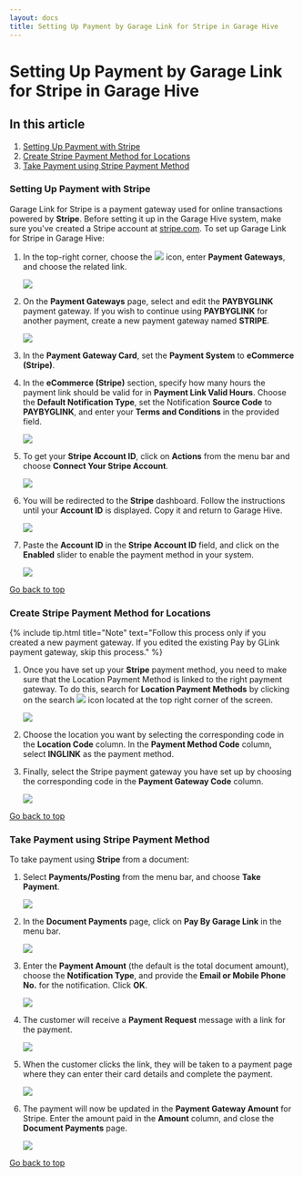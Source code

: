 ```yaml
---
layout: docs
title: Setting Up Payment by Garage Link for Stripe in Garage Hive
---
```


<a name="top"></a>

# Setting Up Payment by Garage Link for Stripe in Garage Hive

## In this article
1. [Setting Up Payment with Stripe](#setting-up-payment-with-stripe)
2. [Create Stripe Payment Method for Locations](#create-stripe-payment-method-for-locations)
3. [Take Payment using Stripe Payment Method](#take-payment-using-stripe-payment-method)

### Setting Up Payment with Stripe
Garage Link for Stripe is a payment gateway used for online transactions powered by **Stripe**. Before setting it up in the Garage Hive system, make sure you've created a Stripe account at [stripe.com](https://dashboard.stripe.com/register). To set up Garage Link for Stripe in Garage Hive:
1. In the top-right corner, choose the ![](media/search_icon.png) icon, enter **Payment Gateways**, and choose the related link.

   ![](media/garagehive-stripe-payment1.png)

2. On the **Payment Gateways** page, select and edit the **PAYBYGLINK** payment gateway. If you wish to continue using **PAYBYGLINK** for another payment, create a new payment gateway named **STRIPE**.

   ![](media/garagehive-stripe-payment2.png)

3. In the **Payment Gateway Card**, set the **Payment System** to **eCommerce (Stripe)**.
4. In the **eCommerce (Stripe)** section, specify how many hours the payment link should be valid for in **Payment Link Valid Hours**. Choose the **Default Notification Type**, set the Notification **Source Code** to **PAYBYGLINK**, and enter your **Terms and Conditions** in the provided field.

   ![](media/garagehive-stripe-payment3.png)

5. To get your **Stripe Account ID**, click on **Actions** from the menu bar and choose **Connect Your Stripe Account**. 

   ![](media/garagehive-stripe-payment4.png)

6. You will be redirected to the **Stripe** dashboard. Follow the instructions until your **Account ID** is displayed. Copy it and return to Garage Hive.

   ![](media/garagehive-stripe-payment5.png)

7. Paste the **Account ID** in the **Stripe Account ID** field, and click on the **Enabled** slider to enable the payment method in your system.

   ![](media/garagehive-stripe-payment6.png)


[Go back to top](#top)

### Create Stripe Payment Method for Locations
{% include tip.html title="Note" text="Follow this process only if you created a new payment gateway. If you edited the existing Pay by GLink payment gateway, skip this process." %}

1. Once you have set up your **Stripe** payment method, you need to make sure that the Location Payment Method is linked to the right payment gateway. To do this, search for **Location Payment Methods** by clicking on the search ![](media/search_icon.png)  icon located at the top right corner of the screen.

   ![](media/garagehive-stripe-location-payment1.png)

2. Choose the location you want by selecting the corresponding code in the **Location Code** column. In the **Payment Method Code** column, select **INGLINK** as the payment method. 
3. Finally, select the Stripe payment gateway you have set up by choosing the corresponding code in the **Payment Gateway Code** column.

   ![](media/garagehive-stripe-location-payment2.png)


[Go back to top](#top)

### Take Payment using Stripe Payment Method
To take payment using **Stripe** from a document:
1. Select **Payments/Posting** from the menu bar, and choose **Take Payment**.

   ![](media/garagehive-stripe-take-payment1.png)

2. In the **Document Payments** page, click on **Pay By Garage Link** in the menu bar.

   ![](media/garagehive-stripe-take-payment2.png)


3. Enter the **Payment Amount** (the default is the total document amount), choose the **Notification Type**, and provide the **Email or Mobile Phone No.** for the notification. Click **OK**.

   ![](media/garagehive-stripe-take-payment4.png)

4. The customer will receive a **Payment Request** message with a link for the payment.

   ![](media/garagehive-stripe-take-payment5.png)

5. When the customer clicks the link, they will be taken to a payment page where they can enter their card details and complete the payment.

   ![](media/garagehive-stripe-take-payment6.png)

6. The payment will now be updated in the **Payment Gateway Amount** for Stripe. Enter the amount paid in the **Amount** column, and close the **Document Payments** page.

   ![](media/garagehive-stripe-take-payment7.png)


[Go back to top](#top)